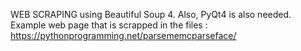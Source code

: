 WEB SCRAPING using Beautiful Soup 4.
Also, PyQt4 is also needed.
Example web page that is scrapped in the files : https://pythonprogramming.net/parsememcparseface/

